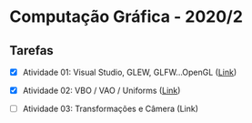 # Computação Gráfica - 2020/2

## Tarefas

- [x] Atividade 01: Visual Studio, GLEW, GLFW...OpenGL ([Link](https://github.com/arielazzi/computacao-grafica/tree/master/atividade-1))
- [x] Atividade 02: VBO / VAO / Uniforms ([Link](https://github.com/arielazzi/computacao-grafica/tree/master/atividade-2))
- [ ] Atividade 03: Transformações e Câmera (Link)
 
